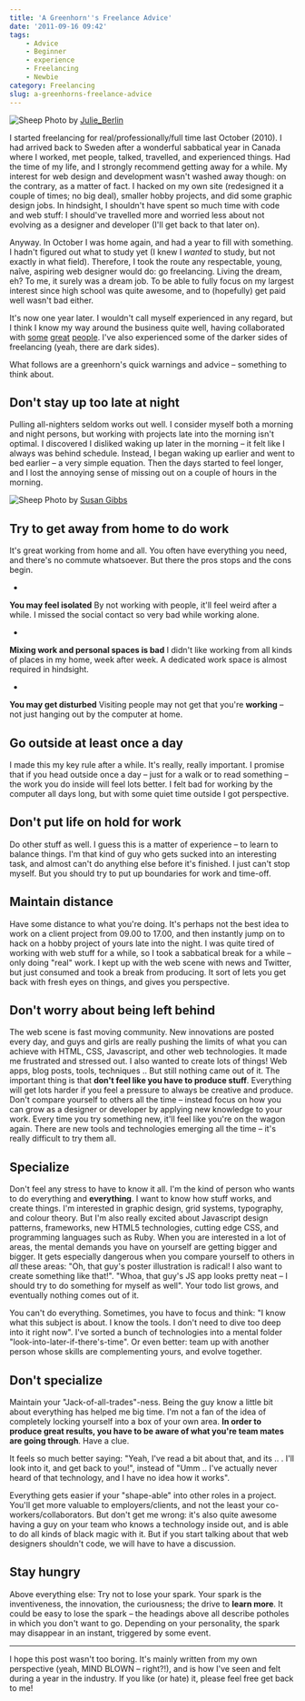```yaml
---
title: 'A Greenhorn''s Freelance Advice'
date: '2011-09-16 09:42'
tags:
    - Advice
    - Beginner
    - experience
    - Freelancing
    - Newbie
category: Freelancing
slug: a-greenhorns-freelance-advice
---
```


![Sheep](http://farm2.static.flickr.com/1423/839245545_d89144d012_z.jpg) Photo by [Julie\_Berlin](http://www.flickr.com/photos/jule_berlin/839245545/)

I started freelancing for real/professionally/full time last October (2010). I had arrived back to Sweden after a wonderful sabbatical year in Canada where I worked, met people, talked, travelled, and experienced things. Had the time of my life, and I strongly recommend getting away for a while. My interest for web design and development wasn't washed away though: on the contrary, as a matter of fact. I hacked on my own site (redesigned it a couple of times; no big deal), smaller hobby projects, and did some graphic design jobs. In hindsight, I shouldn't have spent so much time with code and web stuff: I should've travelled more and worried less about not evolving as a designer and developer (I'll get back to that later on).

Anyway. In October I was home again, and had a year to fill with something. I hadn't figured out what to study yet (I knew I _wanted_ to study, but not exactly in what field). Therefore, I took the route any respectable, young, naîve, aspiring web designer would do: go freelancing. Living the dream, eh? To me, it surely was a dream job. To be able to fully focus on my largest interest since high school was quite awesome, and to (hopefully) get paid well wasn't bad either.

It's now one year later. I wouldn't call myself experienced in any regard, but I think I know my way around the business quite well, having collaborated with [some](http://didjit.se) [great](http://macpro.se) [people](http://www.mobiento.com). I've also experienced some of the darker sides of freelancing (yeah, there are dark sides).

What follows are a greenhorn's quick warnings and advice – something to think about.

## Don't stay up too late at night

Pulling all-nighters seldom works out well. I consider myself both a morning and night persons, but working with projects late into the morning isn't optimal. I discovered I disliked waking up later in the morning – it felt like I always was behind schedule. Instead, I began waking up earlier and went to bed earlier – a very simple equation. Then the days started to feel longer, and I lost the annoying sense of missing out on a couple of hours in the morning.

  ![Sheep](http://farm5.static.flickr.com/4015/4443416771_c43718acbc_z.jpg) Photo by [Susan Gibbs](http://www.flickr.com/photos/susangibbs/4443416771/)
## Try to get away from home to do work

It's great working from home and all. You often have everything you need, and there's no commute whatsoever. But there the pros stops and the cons begin.

-

**You may feel isolated** By not working with people, it'll feel weird after a while. I missed the social contact so very bad while working alone.

-

**Mixing work and personal spaces is bad** I didn't like working from all kinds of places in my home, week after week. A dedicated work space is almost required in hindsight.

-

**You may get disturbed** Visiting people may not get that you're **working** – not just hanging out by the computer at home.

## Go outside at least once a day

I made this my key rule after a while. It's really, really important. I promise that if you head outside once a day – just for a walk or to read something – the work you do inside will feel lots better. I felt bad for working by the computer all days long, but with some quiet time outside I got perspective.

## Don't put life on hold for work

Do other stuff as well. I guess this is a matter of experience – to learn to balance things. I'm that kind of guy who gets sucked into an interesting task, and almost can't do anything else before it's finished. I just can't stop myself. But you should try to put up boundaries for work and time-off.

## Maintain distance

Have some distance to what you're doing. It's perhaps not the best idea to work on a client project from 09.00 to 17.00, and then instantly jump on to hack on a hobby project of yours late into the night. I was quite tired of working with web stuff for a while, so I took a sabbatical break for a while – only doing "real" work. I kept up with the web scene with news and Twitter, but just consumed and took a break from producing. It sort of lets you get back with fresh eyes on things, and gives you perspective.

## Don't worry about being left behind
The web scene is fast moving community. New innovations are posted every day, and guys and girls are really pushing the limits of what you can achieve with HTML, CSS, Javascript, and other web technologies. It made me frustrated and stressed out. I also wanted to create lots of things! Web apps, blog posts, tools, techniques .. But still nothing came out of it. The important thing is that **don't feel like you have to produce stuff**. Everything will get lots harder if you feel a pressure to always be creative and produce. Don't compare yourself to others all the time – instead focus on how you can grow as a designer or developer by applying new knowledge to your work. Every time you try something new, it'll feel like you're on the wagon again. There are new tools and technologies emerging all the time – it's really difficult to try them all.
## Specialize

Don't feel any stress to have to know it all. I'm the kind of person who wants to do everything and **everything**. I want to know how stuff works, and create things. I'm interested in graphic design, grid systems, typography, and colour theory. But I'm also really excited about Javascript design patterns, frameworks, new HTML5 technologies, cutting edge CSS, and programming languages such as Ruby. When you are interested in a lot of areas, the mental demands you have on yourself are getting bigger and bigger. It gets especially dangerous when you compare yourself to others in _all_ these areas: "Oh, that guy's poster illustration is radical! I also want to create something like that!". "Whoa, that guy's JS app looks pretty neat – I should try to do something for myself as well". Your todo list grows, and eventually nothing comes out of it.

You can't do everything. Sometimes, you have to focus and think: "I know what this subject is about. I know the tools. I don't need to dive too deep into it right now". I've sorted a bunch of technologies into a mental folder "look-into-later-if-there's-time". Or even better: team up with another person whose skills are complementing yours, and evolve together.

## Don't specialize

Maintain your "Jack-of-all-trades"-ness. Being the guy know a little bit about everything has helped me big time. I'm not a fan of the idea of completely locking yourself into a box of your own area. **In order to produce great results, you have to be aware of what you're team mates are going through**. Have a clue.

It feels so much better saying: "Yeah, I've read a bit about that, and its .. . I'll look into it, and get back to you!", instead of "Umm .. I've actually never heard of that technology, and I have no idea how it works".

Everything gets easier if your "shape-able" into other roles in a project. You'll get more valuable to employers/clients, and not the least your co-workers/collaborators. But don't get me wrong: it's also quite awesome having a guy on your team who knows a technology inside out, and is able to do all kinds of black magic with it. But if you start talking about that web designers shouldn't code, we will have to have a discussion.

## Stay hungry

Above everything else: Try not to lose your spark. Your spark is the inventiveness, the innovation, the curiousness; the drive to **learn more**. It could be easy to lose the spark – the headings above all describe potholes in which you don't want to go. Depending on your personality, the spark may disappear in an instant, triggered by some event.

* * *

I hope this post wasn't too boring. It's mainly written from my own perspective (yeah, MIND BLOWN – right?!), and is how I've seen and felt during a year in the industry. If you like (or hate) it, please feel free get back to me!
